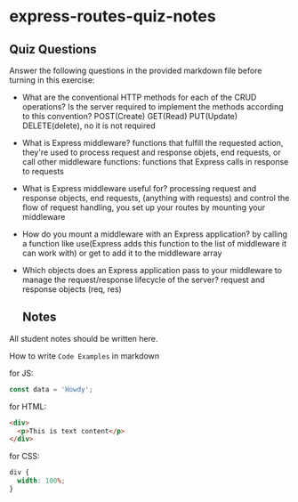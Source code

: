 # express-routes-quiz-notes

## Quiz Questions

Answer the following questions in the provided markdown file before turning in this exercise:

- What are the conventional HTTP methods for each of the CRUD operations? Is the server required to implement the methods according to this convention?
  POST(Create) GET(Read) PUT(Update) DELETE(delete), no it is not required

- What is Express middleware?
  functions that fulfill the requested action, they're used to process request and response objets, end requests, or call other middleware functions: functions that Express calls in response to requests

- What is Express middleware useful for?
  processing request and response objects, end requests, (anything with requests) and control the flow of request handling, you set up your routes by mounting your middleware

- How do you mount a middleware with an Express application?
  by calling a function like use(Express adds this function to the list of middleware it can work with) or get to add it to the middleware array

- Which objects does an Express application pass to your middleware to manage the request/response lifecycle of the server?
  request and response objects (req, res)

  ## Notes

All student notes should be written here.

How to write `Code Examples` in markdown

for JS:

```javascript
const data = 'Howdy';
```

for HTML:

```html
<div>
  <p>This is text content</p>
</div>
```

for CSS:

```css
div {
  width: 100%;
}
```
